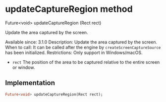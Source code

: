 


# updateCaptureRegion method








Future&lt;void> updateCaptureRegion
(Rect rect)





<p>Update the area captured by the screen.</p>
<p>Available since: 3.1.0
Description: Update the area captured by the screen.
When to call: It can be called after the engine by <code>createScreenCaptureSource</code> has been initialized.
Restrictions: Only support in Windows/macOS.</p>
<ul>
<li><code>rect</code> The position of the area to be captured relative to the entire screen or window.</li>
</ul>



## Implementation

```dart
Future<void> updateCaptureRegion(Rect rect);
```







